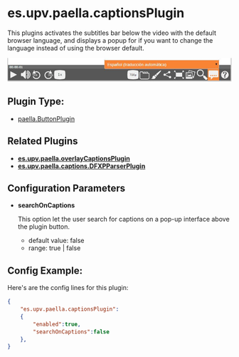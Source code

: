 # es.upv.paella.captionsPlugin

This plugins activates the subtitles bar below the video with the default browser language, and displays a popup for if you want to change the language instead of using the browser default.

![](images/captionsButtonPlugin.jpg)

## Plugin Type:
- [paella.ButtonPlugin](../developer/plugin_types.md)

## Related Plugins

- [**es.upv.paella.overlayCaptionsPlugin**](es.upv.paella.overlayCaptionsPlugin.md)
- [**es.upv.paella.captions.DFXPParserPlugin**](es.upv.paella.captions.DFXPParserPlugin.md)

## Configuration Parameters

* **searchOnCaptions**

	This option let the user search for captions on a pop-up interface above the plugin button.
	- default value: false
	- range: true | false


## Config Example:

Here's are the config  lines for this plugin:

```json
{
	"es.upv.paella.captionsPlugin":
	{
		"enabled":true,
		"searchOnCaptions":false
	},
}
```
